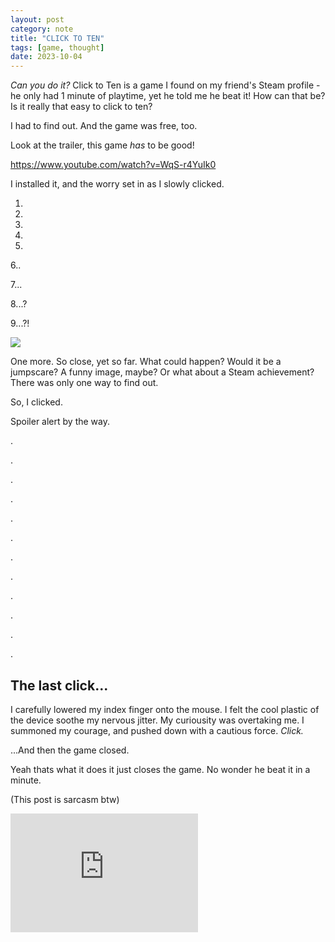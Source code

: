 ```yaml
---
layout: post
category: note
title: "CLICK TO TEN"
tags: [game, thought]
date: 2023-10-04
---
```

<!-- i promised i would write more articles, but the main reason i'm writing about something as dumb as this is because Nick of nick64.me was the aforementioned friend and he said i should write a post about the game after I played it in vc with him, so here you go :^) -->
*Can you do it?* Click to Ten is a game I found on my friend's Steam profile - he only had 1 minute of playtime, yet he told me he beat it! How can that be? Is it really that easy to click to ten?<!--more-->

I had to find out. And the game was free, too.

Look at the trailer, this game *has* to be good!

<https://www.youtube.com/watch?v=WqS-r4YuIk0>

I installed it, and the worry set in as I slowly clicked.

1.

2.

3.

4.

5.

6..

7...

8...?

9...?!

![](/note/media/click-to-ten-9.jpg)

One more. So close, yet so far. What could happen? Would it be a jumpscare? A funny image, maybe? Or what about a Steam achievement? There was only one way to find out.

So, I clicked.

Spoiler alert by the way.

.

.

.

.

.

.

.

.

.

.

.

.

## The last click...

I carefully lowered my index finger onto the mouse. I felt the cool plastic of the device soothe my nervous jitter. My curiousity was overtaking me. I summoned my courage, and pushed down with a cautious force. *Click.*

...And then the game closed.

Yeah thats what it does it just closes the game. No wonder he beat it in a minute.

(This post is sarcasm btw)

<iframe src="https://store.steampowered.com/widget/1910580/" frameborder="0" x="646" height="190"></iframe>
